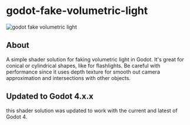 # godot-fake-volumetric-light

![godot fake volumetric light](https://media.giphy.com/media/4Q1ChiEO7fisXf26mV/giphy.gif)

## About

A simple shader solution for faking volumetric light in Godot. It's great for conical or cylindrical shapes, like for flashlights. Be careful with performance since it uses depth texture for smooth out camera approximation and intersections with other objects.

## Updated to Godot 4.x.x

this shader solution was updated to work with the current and latest of Godot 4.

